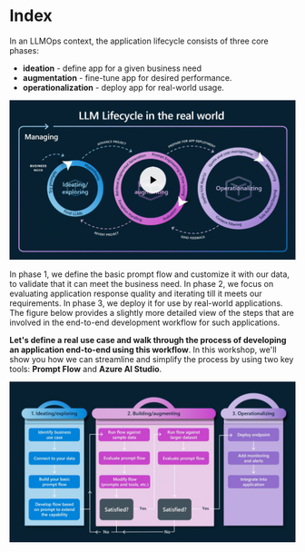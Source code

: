 # Index

In an LLMOps context, the application lifecycle  consists of three core phases:

 - **ideation** - define app for a given business need
 - **augmentation** - fine-tune app for desired performance.
 - **operationalization** - deploy app for real-world usage.

![LLM Lifecycle Stage Flows](../img/concepts/02-llm-lifecycle.png)

In phase 1, we define the basic prompt flow and customize it with our data, to validate that it can meet the business need. In phase 2, we focus on evaluating application response quality and iterating till it meets our requirements. In phase 3, we deploy it for use by real-world applications.
The figure below provides a slightly more detailed view of the steps that are involved in the end-to-end development workflow for such applications.

**Let's define a real use case and walk through the process of developing an application end-to-end using this workflow**. In this workshop, we'll show you how we can streamline and simplify the process by using two key tools: **Prompt Flow** and **Azure AI Studio**.

![LLM Stage Flows](../img/concepts/03-llm-stage-flows.png)

